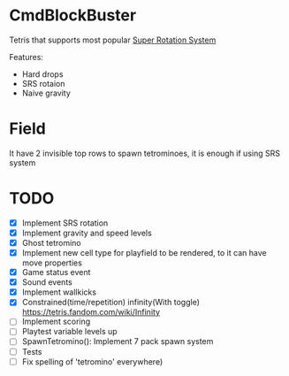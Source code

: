 ﻿# CmdBlockBuster  
Tetris that supports most popular [Super Rotation System](https://tetris.fandom.com/wiki/SRS)  

Features:  
 - Hard drops
 - SRS rotaion
 - Naive gravity

 # Field
 It have 2 invisible top rows to spawn tetrominoes, it is enough if using SRS system

 # TODO
 - [x] Implement SRS rotation
 - [x] Implement gravity and speed levels
 - [x] Ghost tetromino
 - [x] Implement new cell type for playfield to be rendered, to it can have move properties
 - [x] Game status event
 - [x] Sound events
 - [x] Implement wallkicks
 - [x] Constrained(time/repetition) infinity(With toggle) https://tetris.fandom.com/wiki/Infinity
 - [ ] Implement scoring
 - [ ] Playtest variable levels up
 - [ ] SpawnTetromino(): Implement 7 pack spawn system
 - [ ] Tests
 - [ ] Fix spelling of 'tetromino' everywhere)  